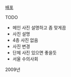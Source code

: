 [배포](https://liebe-website.vercel.app)

TODO

- 메인 사진 설명하고 좀 맞게끔
- 사진 설명
- 4층 사진 없음
- 사진 변경
- 단체 사진 있으면 좋을듯
- 서울 수의사회

2009년
